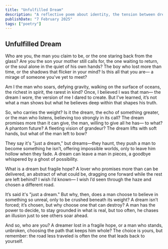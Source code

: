 ```yaml
---
title: "Unfulfilled Dream"
description: "A reflective poem about identity, the tension between dreams and reality, and the struggle between belief and self. It explores how dreams shape us, challenge us, and sometimes leave us broken, urging the reader to choose a path grounded in self-awareness and authenticity."
publishDate: "7 February 2025"
tags: ["poetry"]
---
```


## Unfulfilled Dream

Who are you,
the man you claim to be,
or the one staring back from the glass?
Are you the son your mother still calls for,
the one waiting to return,
or the soul alone in the quiet of his own hands?
The boy who lost more than time,
or the shadows that flicker in your mind?
Is this all that you are—
a mirage of someone you've yet to meet?

Am I the man who soars,
defying gravity,
walking on the surface of oceans,
the richest in spirit,
the rarest in kind?
Once, I believed I was that man—
the dream I wore,
the version of me I dared to create.
But I've learned,
it’s not what a man shows
but what he believes deep within
that shapes his truth.

So, who carries the weight?
Is it the dream,
the echo of something greater,
or the man who listens,
believing too strongly in its call?
The dream promises more than it can give,
the man, willing to give all he has—
to what? A phantom future?
A fleeting vision of grandeur?
The dream lifts with soft hands,
but what of the man left to bow?

They say it's "just a dream,"
but dreams—they haunt,
they push a man to become
something he isn’t,
offering impossible worlds,
only to leave him hollow when they fade.
A dream can leave a man in pieces,
a goodbye whispered by a ghost of possibility.

What is a dream but fragile hope?
A lover who promises more than can be delivered,
an abstract of what could be,
dragging one forward while the rest are left behind?
I wish I’d known—
I wish I’d seen through the haze
and chosen a different road.

It’s said it's "just a dream."
But why, then, does a man choose
to believe in something so unreal,
only to be crushed beneath its weight?
A dream isn’t forced; it’s chosen,
but why choose one that can destroy?
A man has the power to decide,
to stay grounded in what is real,
but too often, he chases an illusion
just to see others soar ahead.

And so, who are you?
A dreamer lost in a fragile hope,
or a man who stands,
unbroken,
choosing the path that keeps him whole?
The choice is yours,
but remember:
the road less traveled
is often the one that leads back to yourself.
